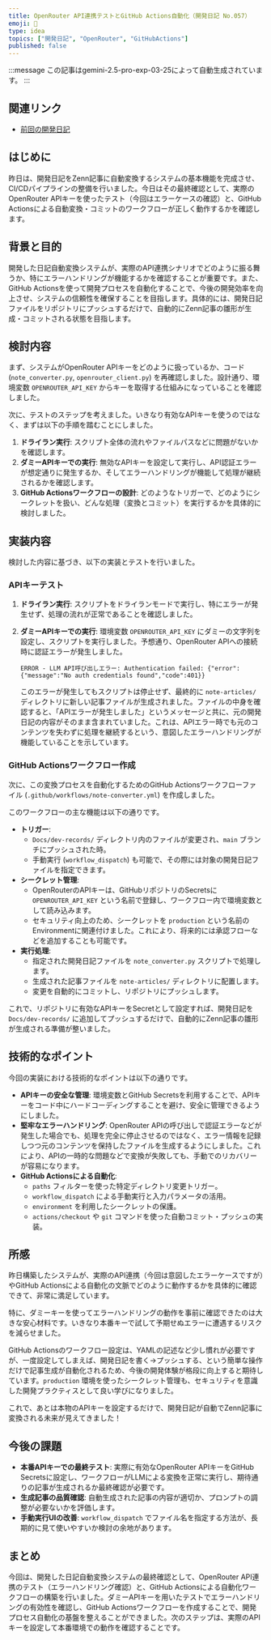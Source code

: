```yaml
---
title: OpenRouter API連携テストとGitHub Actions自動化（開発日記 No.057）
emoji: 🧪
type: idea
topics: ["開発日記", "OpenRouter", "GitHubActions"]
published: false
---
```


:::message
この記事はgemini-2.5-pro-exp-03-25によって自動生成されています。
:::

## 関連リンク
- [前回の開発日記](https://zenn.dev/centervil/articles/2025-04-25_056_dev-diary)

## はじめに
昨日は、開発日記をZenn記事に自動変換するシステムの基本機能を完成させ、CI/CDパイプラインの整備を行いました。今日はその最終確認として、実際のOpenRouter APIキーを使ったテスト（今回はエラーケースの確認）と、GitHub Actionsによる自動変換・コミットのワークフローが正しく動作するかを確認します。

## 背景と目的
開発した日記自動変換システムが、実際のAPI連携シナリオでどのように振る舞うか、特にエラーハンドリングが機能するかを確認することが重要です。また、GitHub Actionsを使って開発プロセスを自動化することで、今後の開発効率を向上させ、システムの信頼性を確保することを目指します。具体的には、開発日記ファイルをリポジトリにプッシュするだけで、自動的にZenn記事の雛形が生成・コミットされる状態を目指します。

## 検討内容
まず、システムがOpenRouter APIキーをどのように扱っているか、コード (`note_converter.py`, `openrouter_client.py`) を再確認しました。設計通り、環境変数 `OPENROUTER_API_KEY` からキーを取得する仕組みになっていることを確認しました。

次に、テストのステップを考えました。いきなり有効なAPIキーを使うのではなく、まずは以下の手順を踏むことにしました。

1.  **ドライラン実行**: スクリプト全体の流れやファイルパスなどに問題がないかを確認します。
2.  **ダミーAPIキーでの実行**: 無効なAPIキーを設定して実行し、API認証エラーが想定通りに発生するか、そしてエラーハンドリングが機能して処理が継続されるかを確認します。
3.  **GitHub Actionsワークフローの設計**: どのようなトリガーで、どのようにシークレットを扱い、どんな処理（変換とコミット）を実行するかを具体的に検討しました。

## 実装内容
検討した内容に基づき、以下の実装とテストを行いました。

### APIキーテスト
1.  **ドライラン実行**:
    スクリプトをドライランモードで実行し、特にエラーが発生せず、処理の流れが正常であることを確認しました。

2.  **ダミーAPIキーでの実行**:
    環境変数 `OPENROUTER_API_KEY` にダミーの文字列を設定し、スクリプトを実行しました。予想通り、OpenRouter APIへの接続時に認証エラーが発生しました。

    ```
    ERROR - LLM API呼び出しエラー: Authentication failed: {"error":{"message":"No auth credentials found","code":401}}
    ```

    このエラーが発生してもスクリプトは停止せず、最終的に `note-articles/` ディレクトリに新しい記事ファイルが生成されました。ファイルの中身を確認すると、「APIエラーが発生しました」というメッセージと共に、元の開発日記の内容がそのまま含まれていました。これは、APIエラー時でも元のコンテンツを失わずに処理を継続するという、意図したエラーハンドリングが機能していることを示しています。

### GitHub Actionsワークフロー作成
次に、この変換プロセスを自動化するためのGitHub Actionsワークフローファイル (`.github/workflows/note-converter.yml`) を作成しました。

このワークフローの主な機能は以下の通りです。

*   **トリガー**:
    *   `Docs/dev-records/` ディレクトリ内のファイルが変更され、`main` ブランチにプッシュされた時。
    *   手動実行 (`workflow_dispatch`) も可能で、その際には対象の開発日記ファイルを指定できます。
*   **シークレット管理**:
    *   OpenRouterのAPIキーは、GitHubリポジトリのSecretsに `OPENROUTER_API_KEY` という名前で登録し、ワークフロー内で環境変数として読み込みます。
    *   セキュリティ向上のため、シークレットを `production` という名前のEnvironmentに関連付けました。これにより、将来的には承認フローなどを追加することも可能です。
*   **実行処理**:
    *   指定された開発日記ファイルを `note_converter.py` スクリプトで処理します。
    *   生成された記事ファイルを `note-articles/` ディレクトリに配置します。
    *   変更を自動的にコミットし、リポジトリにプッシュします。

これで、リポジトリに有効なAPIキーをSecretとして設定すれば、開発日記を `Docs/dev-records/` に追加してプッシュするだけで、自動的にZenn記事の雛形が生成される準備が整いました。

## 技術的なポイント
今回の実装における技術的なポイントは以下の通りです。

*   **APIキーの安全な管理**: 環境変数とGitHub Secretsを利用することで、APIキーをコード中にハードコーディングすることを避け、安全に管理できるようにしました。
*   **堅牢なエラーハンドリング**: OpenRouter APIの呼び出しで認証エラーなどが発生した場合でも、処理を完全に停止させるのではなく、エラー情報を記録しつつ元のコンテンツを保持したファイルを生成するようにしました。これにより、APIの一時的な問題などで変換が失敗しても、手動でのリカバリーが容易になります。
*   **GitHub Actionsによる自動化**:
    *   `paths` フィルターを使った特定ディレクトリ変更トリガー。
    *   `workflow_dispatch` による手動実行と入力パラメータの活用。
    *   `environment` を利用したシークレットの保護。
    *   `actions/checkout` や `git` コマンドを使った自動コミット・プッシュの実装。

## 所感
昨日構築したシステムが、実際のAPI連携（今回は意図したエラーケースですが）やGitHub Actionsによる自動化の文脈でどのように動作するかを具体的に確認できて、非常に満足しています。

特に、ダミーキーを使ってエラーハンドリングの動作を事前に確認できたのは大きな安心材料です。いきなり本番キーで試して予期せぬエラーに遭遇するリスクを減らせました。

GitHub Actionsのワークフロー設定は、YAMLの記述など少し慣れが必要ですが、一度設定してしまえば、開発日記を書く→プッシュする、という簡単な操作だけで記事生成が自動化されるため、今後の開発体験が格段に向上すると期待しています。`production` 環境を使ったシークレット管理も、セキュリティを意識した開発プラクティスとして良い学びになりました。

これで、あとは本物のAPIキーを設定するだけで、開発日記が自動でZenn記事に変換される未来が見えてきました！

## 今後の課題
*   **本番APIキーでの最終テスト**: 実際に有効なOpenRouter APIキーをGitHub Secretsに設定し、ワークフローがLLMによる変換を正常に実行し、期待通りの記事が生成されるか最終確認が必要です。
*   **生成記事の品質確認**: 自動生成された記事の内容が適切か、プロンプトの調整が必要ないかを評価します。
*   **手動実行UIの改善**: `workflow_dispatch` でファイル名を指定する方法が、長期的に見て使いやすいか検討の余地があります。

## まとめ
今回は、開発した日記自動変換システムの最終確認として、OpenRouter API連携のテスト（エラーハンドリング確認）と、GitHub Actionsによる自動化ワークフローの構築を行いました。ダミーAPIキーを用いたテストでエラーハンドリングの有効性を確認し、GitHub Actionsワークフローを作成することで、開発プロセス自動化の基盤を整えることができました。次のステップは、実際のAPIキーを設定して本番環境での動作を確認することです。